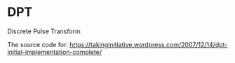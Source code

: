 # DPT
Discrete Pulse Transform

The source code for: https://takinginitiative.wordpress.com/2007/12/14/dpt-initial-implementation-complete/
